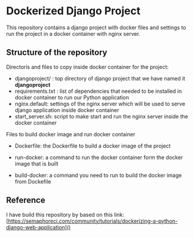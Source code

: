 #  Dockerized Django Project

This repository contains a django project with docker files and settings to run the project in a docker container with nginx server.

## Structure of the repository

Directoris and files to copy inside docker container for the project:

- djangoproject/ : top directory of django project that we have named it **djangoproject**
- requirements.txt : list of dependencies that needed to be installed in docker container to run our Python application
- nginx.default: settings of the nginx server which will be used to serve django application inside docker container
- start_server.sh: script to make start and run the nginx server inside the docker container

Files to build docker image and run docker container

- Dockerfile: the Dockerfile to build a docker image of the project

- run-docker: a command to run the docker container form the docker image that is built

- build-docker: a command you need to run to build the docker image from Dockefile


## Reference

I have build this repository by based on this link: [https://semaphoreci.com/community/tutorials/dockerizing-a-python-django-web-application]()
